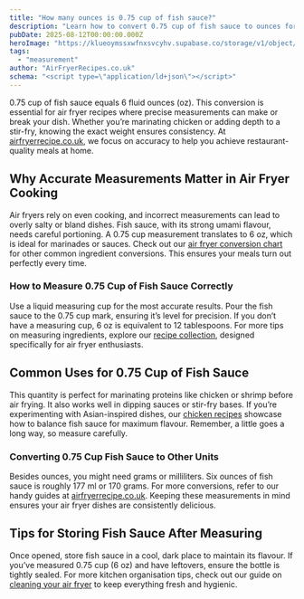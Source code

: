 ```yaml
---
title: "How many ounces is 0.75 cup of fish sauce?"
description: "Learn how to convert 0.75 cup of fish sauce to ounces for perfect air fryer recipes every time. Simple, accurate, and hassle-free!"
pubDate: 2025-08-12T00:00:00.000Z
heroImage: "https://klueoymssxwfnxsvcyhv.supabase.co/storage/v1/object/public/md/how-many-ounces-is-0-75-cup-of-fish-sauce-fc65ee73.webp"
tags:
  - "measurement"
author: "AirFryerRecipes.co.uk"
schema: "<script type=\"application/ld+json\"></script>"
---
```


<p>0.75 cup of fish sauce equals 6 fluid ounces (oz). This conversion is essential for air fryer recipes where precise measurements can make or break your dish. Whether you’re marinating chicken or adding depth to a stir-fry, knowing the exact weight ensures consistency. At <a href=https://www.airfryerrecipe.co.uk>airfryerrecipe.co.uk</a>, we focus on accuracy to help you achieve restaurant-quality meals at home.</p>  

<h2>Why Accurate Measurements Matter in Air Fryer Cooking</h2>  
<p>Air fryers rely on even cooking, and incorrect measurements can lead to overly salty or bland dishes. Fish sauce, with its strong umami flavour, needs careful portioning. A 0.75 cup measurement translates to 6 oz, which is ideal for marinades or sauces. Check out our <a href=https://www.airfryerrecipe.co.uk/air-fryer-conversion-chart>air fryer conversion chart</a> for other common ingredient conversions. This ensures your meals turn out perfectly every time.</p>  

<h3>How to Measure 0.75 Cup of Fish Sauce Correctly</h3>  
<p>Use a liquid measuring cup for the most accurate results. Pour the fish sauce to the 0.75 cup mark, ensuring it’s level for precision. If you don’t have a measuring cup, 6 oz is equivalent to 12 tablespoons. For more tips on measuring ingredients, explore our <a href=https://www.airfryerrecipe.co.uk/recipes>recipe collection</a>, designed specifically for air fryer enthusiasts.</p>  

<h2>Common Uses for 0.75 Cup of Fish Sauce</h2>  
<p>This quantity is perfect for marinating proteins like chicken or shrimp before air frying. It also works well in dipping sauces or stir-fry bases. If you’re experimenting with Asian-inspired dishes, our <a href=https://www.airfryerrecipe.co.uk/recipe-category/chicken>chicken recipes</a> showcase how to balance fish sauce for maximum flavour. Remember, a little goes a long way, so measure carefully.</p>  

<h3>Converting 0.75 Cup Fish Sauce to Other Units</h3>  
<p>Besides ounces, you might need grams or milliliters. Six ounces of fish sauce is roughly 177 ml or 170 grams. For more conversions, refer to our handy guides at <a href=https://www.airfryerrecipe.co.uk>airfryerrecipe.co.uk</a>. Keeping these measurements in mind ensures your air fryer dishes are consistently delicious.</p>  

<h2>Tips for Storing Fish Sauce After Measuring</h2>  
<p>Once opened, store fish sauce in a cool, dark place to maintain its flavour. If you’ve measured 0.75 cup (6 oz) and have leftovers, ensure the bottle is tightly sealed. For more kitchen organisation tips, check out our guide on <a href=https://www.airfryerrecipe.co.uk/air-fryer-cleaner>cleaning your air fryer</a> to keep everything fresh and hygienic.</p>